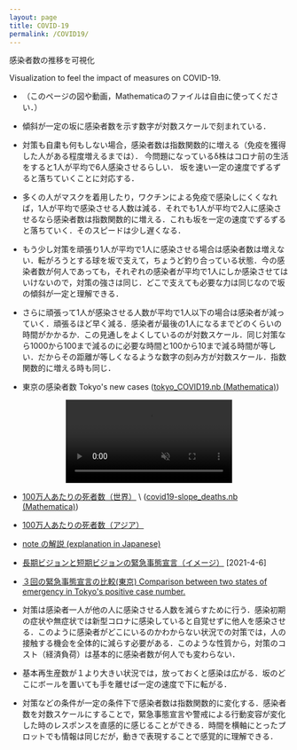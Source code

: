 ```yaml
---
layout: page
title: COVID-19
permalink: /COVID19/
---
```


感染者数の推移を可視化 

Visualization to feel the impact of measures on COVID-19.

- （このページの図や動画，Mathematicaのファイルは自由に使ってください．）

- 傾斜が一定の坂に感染者数を示す数字が対数スケールで刻まれている．

- 対策も自粛も何もしない場合，感染者数は指数関数的に増える（免疫を獲得した人がある程度増えるまでは）．
今問題になっているδ株はコロナ前の生活をすると1人が平均で6人感染させるらしい．
坂を速い一定の速度でずるずると落ちていくことに対応する．

- 多くの人がマスクを着用したり，ワクチンによる免疫で感染しにくくなれば，1人が平均で感染させる人数は減る．それでも1人が平均で2人に感染させるなら感染者数は指数関数的に増える．これも坂を一定の速度でずるずると落ちていく．そのスピードは少し遅くなる．

- もう少し対策を頑張り1人が平均で1人に感染させる場合は感染者数は増えない．転がろうとする球を坂で支えて，ちょうど釣り合っている状態．今の感染者数が何人であっても，それぞれの感染者が平均で1人にしか感染させてはいけないので，対策の強さは同じ．どこで支えても必要な力は同じなので坂の傾斜が一定と理解できる．

- さらに頑張って1人が感染させる人数が平均で1人以下の場合は感染者が減っていく．頑張るほど早く減る．感染者が最後の1人になるまでどのくらいの時間がかかるか．この見通しをよくしているのが対数スケール．同じ対策なら1000から100まで減るのに必要な時間と100から10まで減る時間が等しい．だからその距離が等しくなるような数字の刻み方が対数スケール．指数関数的に増える時も同じ．


- 東京の感染者数 Tokyo's new cases ([tokyo_COVID19.nb (Mathematica)](/assets/misc/tokyo_COVID19.nb))

<center>
<video muted autoplay controls>
    <source src="/assets/movie/Tokyo_new_cases.mp4" type="video/mp4">
</video>
</center>

- [100万人あたりの死者数（世界）](/assets/movie/world_death_per_M.mp4) \\
 ([covid19-slope_deaths.nb (Mathematica)](/assets/misc/covid19-slope_deaths.nb))

- [100万人あたりの死者数（アジア）](/assets/movie/asia_death_per_M.mp4)

- [note の解説 (explanation in Japanese)](https://note.com/ryseto/n/n432fcc37c992)


- [長期ビジョンと短期ビジョンの緊急事態宣言（イメージ）](/assets/img/zerocovid3.jpg) [2021-4-6]

- [３回の緊急事態宣言の比較(東京) Comparison between two states of emergency in Tokyo's positive case number.](/assets/movie/tokyo.gif)

- 対策は感染者一人が他の人に感染させる人数を減らすために行う．感染初期の症状や無症状では新型コロナに感染していると自覚せずに他人を感染させる．このように感染者がどこにいるのかわからない状況での対策では，人の接触する機会を全体的に減らす必要がある．このような性質から，対策のコスト（経済負荷）は基本的に感染者数が何人でも変わらない．

- 基本再生産数が１より大きい状況では，放っておくと感染は広がる．坂のどこにボールを置いても手を離せば一定の速度で下に転がる．


- 対策などの条件が一定の条件下で感染者数は指数関数的に変化する．感染者数を対数スケールにすることで，緊急事態宣言や警戒による行動変容が変化した時のレスポンスを直感的に感じることができる．時間を横軸にとったプロットでも情報は同じだが，動きで表現することで感覚的に理解できる．

